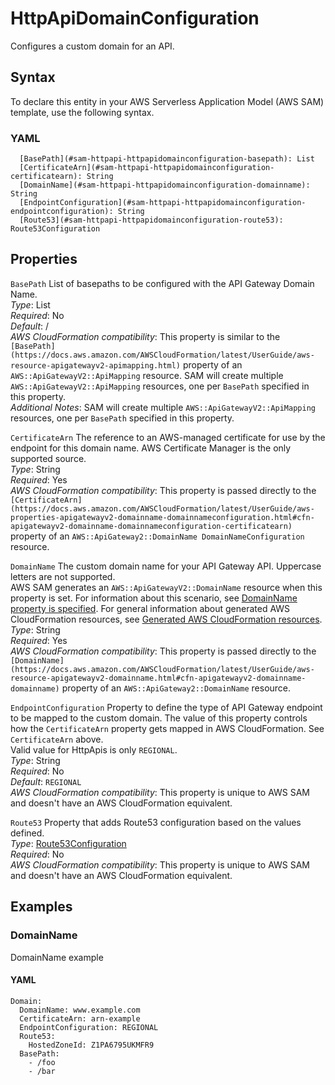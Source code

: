 # HttpApiDomainConfiguration<a name="sam-property-httpapi-httpapidomainconfiguration"></a>

Configures a custom domain for an API\.

## Syntax<a name="sam-property-httpapi-httpapidomainconfiguration-syntax"></a>

To declare this entity in your AWS Serverless Application Model \(AWS SAM\) template, use the following syntax\.

### YAML<a name="sam-property-httpapi-httpapidomainconfiguration-syntax.yaml"></a>

```
  [BasePath](#sam-httpapi-httpapidomainconfiguration-basepath): List
  [CertificateArn](#sam-httpapi-httpapidomainconfiguration-certificatearn): String
  [DomainName](#sam-httpapi-httpapidomainconfiguration-domainname): String
  [EndpointConfiguration](#sam-httpapi-httpapidomainconfiguration-endpointconfiguration): String
  [Route53](#sam-httpapi-httpapidomainconfiguration-route53): Route53Configuration
```

## Properties<a name="sam-property-httpapi-httpapidomainconfiguration-properties"></a>

 `BasePath`   <a name="sam-httpapi-httpapidomainconfiguration-basepath"></a>
List of basepaths to be configured with the API Gateway Domain Name\.  
*Type*: List  
*Required*: No  
*Default*: /  
*AWS CloudFormation compatibility*: This property is similar to the `[BasePath](https://docs.aws.amazon.com/AWSCloudFormation/latest/UserGuide/aws-resource-apigatewayv2-apimapping.html)` property of an `AWS::ApiGatewayV2::ApiMapping` resource\. SAM will create multiple `AWS::ApiGatewayV2::ApiMapping` resources, one per `BasePath` specified in this property\.  
*Additional Notes*: SAM will create multiple `AWS::ApiGatewayV2::ApiMapping` resources, one per `BasePath` specified in this property\.

 `CertificateArn`   <a name="sam-httpapi-httpapidomainconfiguration-certificatearn"></a>
The reference to an AWS\-managed certificate for use by the endpoint for this domain name\. AWS Certificate Manager is the only supported source\.  
*Type*: String  
*Required*: Yes  
*AWS CloudFormation compatibility*: This property is passed directly to the `[CertificateArn](https://docs.aws.amazon.com/AWSCloudFormation/latest/UserGuide/aws-properties-apigatewayv2-domainname-domainnameconfiguration.html#cfn-apigatewayv2-domainname-domainnameconfiguration-certificatearn)` property of an `AWS::ApiGateway2::DomainName DomainNameConfiguration` resource\.

 `DomainName`   <a name="sam-httpapi-httpapidomainconfiguration-domainname"></a>
The custom domain name for your API Gateway API\. Uppercase letters are not supported\.  
AWS SAM generates an `AWS::ApiGatewayV2::DomainName` resource when this property is set\. For information about this scenario, see [DomainName property is specified](sam-specification-generated-resources-httpapi.md#sam-specification-generated-resources-httpapi-domain-name)\. For general information about generated AWS CloudFormation resources, see [Generated AWS CloudFormation resources](sam-specification-generated-resources.md)\.  
*Type*: String  
*Required*: Yes  
*AWS CloudFormation compatibility*: This property is passed directly to the `[DomainName](https://docs.aws.amazon.com/AWSCloudFormation/latest/UserGuide/aws-resource-apigatewayv2-domainname.html#cfn-apigatewayv2-domainname-domainname)` property of an `AWS::ApiGateway2::DomainName` resource\.

 `EndpointConfiguration`   <a name="sam-httpapi-httpapidomainconfiguration-endpointconfiguration"></a>
Property to define the type of API Gateway endpoint to be mapped to the custom domain\. The value of this property controls how the `CertificateArn` property gets mapped in AWS CloudFormation\. See `CertificateArn` above\.  
Valid value for HttpApis is only `REGIONAL`\.  
*Type*: String  
*Required*: No  
*Default*: `REGIONAL`   
*AWS CloudFormation compatibility*: This property is unique to AWS SAM and doesn't have an AWS CloudFormation equivalent\.

 `Route53`   <a name="sam-httpapi-httpapidomainconfiguration-route53"></a>
Property that adds Route53 configuration based on the values defined\.  
*Type*: [Route53Configuration](sam-property-httpapi-route53configuration.md)  
*Required*: No  
*AWS CloudFormation compatibility*: This property is unique to AWS SAM and doesn't have an AWS CloudFormation equivalent\.

## Examples<a name="sam-property-httpapi-httpapidomainconfiguration--examples"></a>

### DomainName<a name="sam-property-httpapi-httpapidomainconfiguration--examples--domainname"></a>

DomainName example

#### YAML<a name="sam-property-httpapi-httpapidomainconfiguration--examples--domainname--yaml"></a>

```
Domain:
  DomainName: www.example.com
  CertificateArn: arn-example
  EndpointConfiguration: REGIONAL
  Route53:
    HostedZoneId: Z1PA6795UKMFR9
  BasePath:
    - /foo
    - /bar
```